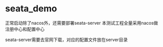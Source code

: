 # seata_demo
正常启动除了nacos外，还需要部署seata-server
本测试工程全量采用nacos做注册中心和配置中心

seata-server需要去官网下载，对应的配置文件放在server目录
